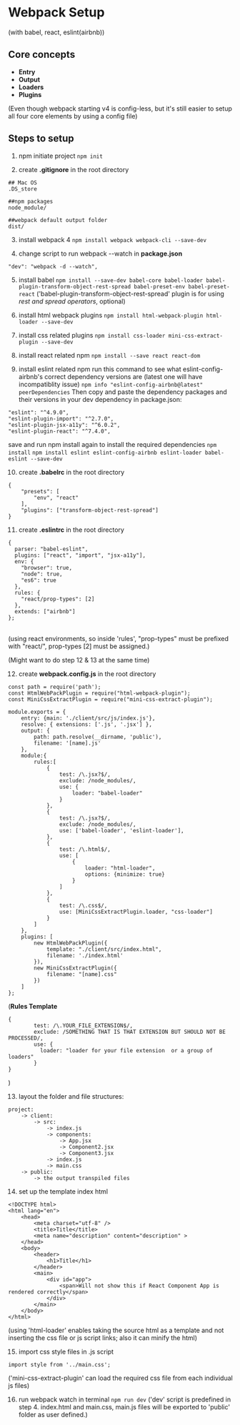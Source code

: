 # Webpack Setup
(with babel, react, eslint(airbnb))

## Core concepts

* **Entry**
* **Output**
* **Loaders**
* **Plugins**

(Even though webpack starting v4 is config-less, but it's still easier to setup all four core elements by using a config file)

## Steps to setup

1. npm initiate project
`npm init`

2. create **.gitignore** in the root directory
~~~~
## Mac OS
.DS_store

##npm packages
node_module/

##webpack default output folder
dist/
~~~~

3. install webpack 4
`npm install webpack webpack-cli --save-dev`

4. change script to run webpack --watch in **package.json**
~~~~
"dev": "webpack -d --watch",
~~~~

5. install babel
`npm install --save-dev babel-core babel-loader babel-plugin-transform-object-rest-spread babel-preset-env babel-preset-react`
('babel-plugin-transform-object-rest-spread' plugin is for using *rest and spread operators*, optional)

6. install html webpack plugins
`npm install html-webpack-plugin html-loader --save-dev`

7. install css related plugins
`npm install css-loader mini-css-extract-plugin --save-dev`

8. install react related npm
`npm install --save react react-dom`

9. install eslint related npm
run this command to see what eslint-config-airbnb's correct dependency versions are (latest one will have incompatiblity issue)
`npm info "eslint-config-airbnb@latest" peerDependencies`
Then copy and paste the dependency packages and their versions in your dev dependency in package.json:
~~~~
"eslint": "^4.9.0",
"eslint-plugin-import": "^2.7.0",
"eslint-plugin-jsx-a11y": "^6.0.2",
"eslint-plugin-react": "^7.4.0",
~~~~
save and run npm install again to install the required dependencies
`npm install`
`npm install eslint eslint-config-airbnb eslint-loader babel-eslint --save-dev`

10. create **.babelrc** in the root directory
~~~~
{
    "presets": [
        "env", "react"
    ],
    "plugins": ["transform-object-rest-spread"]
}
~~~~

11. create **.eslintrc** in the root directory
~~~~
{
  parser: "babel-eslint",
  plugins: ["react", "import", "jsx-a11y"],
  env: {
    "browser": true,
    "node": true,
    "es6": true
  },
  rules: {
    "react/prop-types": [2]
  },
  extends: ["airbnb"]
};
~~~~
<br/>
(using react environments, so inside 'rules', "prop-types" must be prefixed with "react/", prop-types [2] must be assigned.)


(Might want to do step 12 & 13 at the same time)

12. create **webpack.config.js** in the root directory
~~~~
const path = require('path');
const HtmlWebPackPlugin = require("html-webpack-plugin");
const MiniCssExtractPlugin = require("mini-css-extract-plugin");

module.exports = {
    entry: {main: './client/src/js/index.js'},
    resolve: { extensions: ['.js', '.jsx'] },
    output: {
        path: path.resolve(__dirname, 'public'),
        filename: '[name].js'
    },
    module:{
        rules:[
            {
                test: /\.jsx?$/,
                exclude: /node_modules/,
                use: {
                    loader: "babel-loader"
                }
            },
            {
                test: /\.jsx?$/,
                exclude: /node_modules/,
                use: ['babel-loader', 'eslint-loader'],
            },
            {
                test: /\.html$/,
                use: [
                    {
                        loader: "html-loader",
                        options: {minimize: true}
                    }
                ]
            },
            {
                test: /\.css$/,
                use: [MiniCssExtractPlugin.loader, "css-loader"]
            }
        ]
    },
    plugins: [
        new HtmlWebPackPlugin({
            template: "./client/src/index.html",
            filename: './index.html'
        }),
        new MiniCssExtractPlugin({
            filename: "[name].css"
        })
    ]
};
~~~~

(**Rules Template**
~~~~
{
        test: /\.YOUR_FILE_EXTENSION$/,
        exclude: /SOMETHING THAT IS THAT EXTENSION BUT SHOULD NOT BE PROCESSED/,
        use: {
          loader: "loader for your file extension  or a group of loaders"
        }
}
~~~~
)

13. layout the folder and file structures:
~~~~
project:
    -> client:
        -> src:
            -> index.js
            -> components:
                -> App.jsx
                -> Component2.jsx
                -> Component3.jsx
            -> index.js
            -> main.css
    -> public:
        -> the output transpiled files
~~~~

14. set up the template index html
~~~~
<!DOCTYPE html>
<html lang="en">
    <head>
        <meta charset="utf-8" />
        <title>Title</title>
        <meta name="description" content="description" >
    </head>
    <body>
        <header>
            <h1>Title</h1>
        </header>
        <main>
            <div id="app">
                <span>Will not show this if React Component App is rendered correctly</span>
            </div>
        </main>
    </body>
</html>
~~~~
(using 'html-loader' enables taking the source html as a template and not inserting the css file or js script links; also it can minify the html)

15. import css style files in .js script
~~~~~
import style from '../main.css';
~~~~~
('mini-css-extract-plugin' can load the required css file from each individual js files)

16. run webpack watch in terminal
`npm run dev`
('dev' script is predefined in step 4. index.html and main.css, main.js files will be exported to 'public' folder as user defined.)